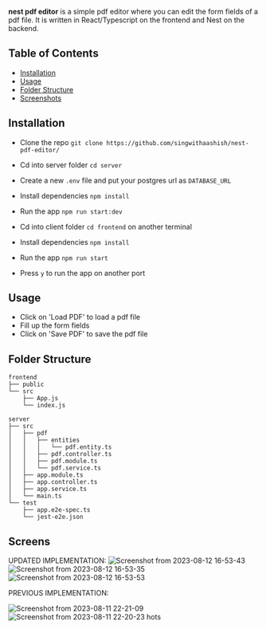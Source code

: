 **nest pdf editor** is a simple pdf editor where you can edit the form fields of a pdf file. It is written in React/Typescript on the frontend and Nest on the backend. 


## Table of Contents
- [Installation](#installation)
- [Usage](#usage)
- [Folder Structure](#folder-structure)
- [Screenshots](#screenshots)



## Installation
- Clone the repo `git clone https://github.com/singwithaashish/nest-pdf-editor/` 
- Cd into server folder `cd server`
- Create a new `.env` file and put your postgres url as `DATABASE_URL`
- Install dependencies `npm install`
- Run the app `npm run start:dev`

- Cd into client folder `cd frontend` on another terminal
- Install dependencies `npm install`
- Run the app `npm run start`
- Press `y` to run the app on another port



## Usage
- Click on 'Load PDF' to load a pdf file
- Fill up the form fields
- Click on 'Save PDF' to save the pdf file

## Folder Structure
```
frontend
├── public
└── src
    ├── App.js
    └── index.js

server
├── src
│   ├── pdf
│   │   ├── entities
│   │   │   └── pdf.entity.ts
│   │   ├── pdf.controller.ts
│   │   ├── pdf.module.ts
│   │   └── pdf.service.ts
│   ├── app.module.ts
│   ├── app.controller.ts
│   ├── app.service.ts
│   └── main.ts
└── test
    ├── app.e2e-spec.ts
    └── jest-e2e.json
```



## Screens
UPDATED IMPLEMENTATION:
![Screenshot from 2023-08-12 16-53-43](https://github.com/singwithaashish/nest-pdf-editor/assets/52033403/94200054-89e9-45af-a736-94e2fae585c7)
![Screenshot from 2023-08-12 16-53-35](https://github.com/singwithaashish/nest-pdf-editor/assets/52033403/09b20439-b974-40eb-a3f3-829a743e71c2)
![Screenshot from 2023-08-12 16-53-53](https://github.com/singwithaashish/nest-pdf-editor/assets/52033403/dfeb0b09-53bd-4458-87f4-f8a87fdb4c36)




PREVIOUS IMPLEMENTATION:

![Screenshot from 2023-08-11 22-21-09](https://github.com/singwithaashish/nest-pdf-editor/assets/52033403/c484e6b0-96e5-4db1-b306-e13b149cfef8)
![Screenshot from 2023-08-11 22-20-23](https://github.com/singwithaashish/nest-pdf-editor/assets/52033403/ab92b457-8e69-4e1b-bd79-4e76da97b526)
hots
